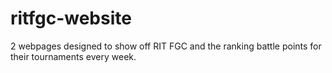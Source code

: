# ritfgc-website

2 webpages designed to show off RIT FGC and the ranking battle points for their tournaments every week.